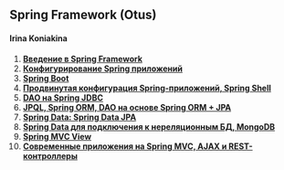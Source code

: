 ## Spring Framework (Otus)

#### Irina Koniakina

1. **[Введение в Spring Framework](https://github.com/k-irina-alexandrovna/OTUS/tree/master/2020-02-otus-spring-Koniakina/homework1)** 
2. **[Конфигурирование Spring приложений](https://github.com/k-irina-alexandrovna/OTUS/tree/master/2020-02-otus-spring-Koniakina/homework2)**
3. **[Spring Boot](https://github.com/k-irina-alexandrovna/OTUS/tree/master/2020-02-otus-spring-Koniakina/homework3)**
4. **[Продвинутая конфигурация Spring-приложений, Spring Shell](https://github.com/k-irina-alexandrovna/OTUS/tree/master/2020-02-otus-spring-Koniakina/homework4)**
5. **[DAO на Spring JDBC](https://github.com/k-irina-alexandrovna/OTUS/tree/master/2020-02-otus-spring-Koniakina/homework5)**
6. **[JPQL, Spring ORM, DAO на основе Spring ORM + JPA](https://github.com/k-irina-alexandrovna/OTUS/tree/master/2020-02-otus-spring-Koniakina/homework6)**
7. **[Spring Data: Spring Data JPA](https://github.com/k-irina-alexandrovna/OTUS/tree/master/2020-02-otus-spring-Koniakina/homework7)**
8. **[Spring Data для подключения к нереляционным БД, MongoDB](https://github.com/k-irina-alexandrovna/OTUS/tree/master/2020-02-otus-spring-Koniakina/homework8)**
9. **[Spring MVC View]()**
10. **[Современные приложения на Spring MVC, AJAX и REST-контроллеры]()**
